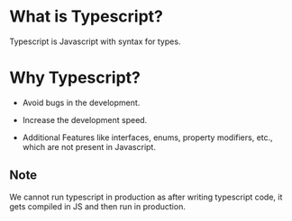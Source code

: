 # What is Typescript?

Typescript is Javascript with syntax for types.

# Why Typescript?

- Avoid bugs in the development.

- Increase the development speed.

- Additional Features like interfaces, enums, property modifiers, etc., which are not present in Javascript.


## Note

We cannot run typescript in production as after writing typescript code, it gets compiled in JS and then run in production.
